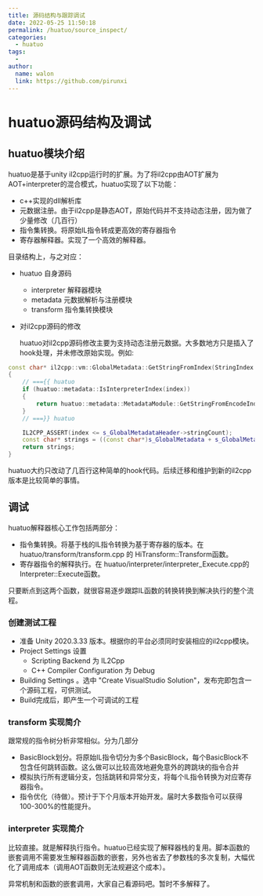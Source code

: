 ```yaml
---
title: 源码结构与跟踪调试
date: 2022-05-25 11:50:18
permalink: /huatuo/source_inspect/
categories:
  - huatuo
tags:
  - 
author: 
  name: walon
  link: https://github.com/pirunxi
---
```


# huatuo源码结构及调试

## huatuo模块介绍

huatuo是基于unity il2cpp运行时的扩展。为了将il2cpp由AOT扩展为AOT+interpreter的混合模式，huatuo实现了以下功能：

  - c++实现的dll解析库
  - 元数据注册。由于il2cpp是静态AOT，原始代码并不支持动态注册，因为做了少量修改（几百行）
  - 指令集转换。将原始IL指令转成更高效的寄存器指令
  - 寄存器解释器。实现了一个高效的解释器。

目录结构上，与之对应：

- huatuo 自身源码
  - interpreter 解释器模块
  - metadata 元数据解析与注册模块
  - transform 指令集转换模块
- 对il2cpp源码的修改

    huatuo对il2cpp源码修改主要为支持动态注册元数据。大多数地方只是插入了hook处理，并未修改原始实现。例如:

```cpp
const char* il2cpp::vm::GlobalMetadata::GetStringFromIndex(StringIndex index)
{
    // ==={{ huatuo
    if (huatuo::metadata::IsInterpreterIndex(index))
    {
        return huatuo::metadata::MetadataModule::GetStringFromEncodeIndex(index);
    }
    // ===}} huatuo

    IL2CPP_ASSERT(index <= s_GlobalMetadataHeader->stringCount);
    const char* strings = ((const char*)s_GlobalMetadata + s_GlobalMetadataHeader->stringOffset) + index;
    return strings;
}
```

huatuo大约只改动了几百行这种简单的hook代码。后续迁移和维护到新的il2cpp版本是比较简单的事情。

## 调试

huatuo解释器核心工作包括两部分：

- 指令集转换。将基于栈的IL指令转换为基于寄存器的版本。在 huatuo/transform/transform.cpp 的 HiTransform::Transform函数。
- 寄存器指令的解释执行。在 huatuo/interpreter/interpreter_Execute.cpp的 Interpreter::Execute函数。

只要断点到这两个函数，就很容易逐步跟踪IL函数的转换转换到解决执行的整个流程。

### 创建测试工程

- 准备 Unity 2020.3.33 版本。根据你的平台必须同时安装相应的il2cpp模块。
- Project Settings 设置
  - Scripting Backend 为 IL2Cpp
  - C++ Compiler Configuration 为 Debug
- Building Settings 。选中 "Create VisualStudio Solution"，发布完即包含一个源码工程，可供测试。
- Build完成后，即产生一个可调试的工程

### transform 实现简介

跟常规的指令树分析非常相似。分为几部分

- BasicBlock划分。将原始IL指令切分为多个BasicBlock，每个BasicBlock不包含任何跳转函数。这么做可以比较高效地避免意外的跨跳块的指令合并
- 模拟执行所有逻辑分支，包括跳转和异常分支，将每个IL指令转换为对应寄存器指令。
- 指令优化（待做）。预计于下个月版本开始开发。届时大多数指令可以获得100-300%的性能提升。

### interpreter 实现简介

比较直接。就是解释执行指令。huatuo已经实现了解释器栈的复用。脚本函数的嵌套调用不需要发生解释器函数的嵌套，另外也省去了参数栈的多次复制，大幅优化了调用成本（调用AOT函数则无法规避这个成本）。

异常机制和函数的嵌套调用，大家自己看源码吧。暂时不多解释了。
